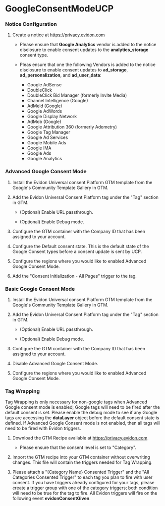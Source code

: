 # GoogleConsentModeUCP

### Notice Configuration

1. Create a notice at https://privacy.evidon.com

   * Please ensure that **Google Analytics** vendor is added to the notice disclosure to enable consent updates to the **analytics_storage** consent type.

   * Pleas ensure that one the following Vendors is added to the notice disclosure to enable consent updates to **ad_storage**, **ad_personalization**, and **ad_user_data**:

        - Google AdSense
        - DoubleClick
        - DoubleClick Bid Manager (formerly Invite Media)
        - Channel Intelligence (Google)
        - AdMeld (Google)
        - Google AdWords
        - Google Display Network
        - AdMob (Google)
        - Google Attribution 360 (formerly Adometry)
        - Google Tag Manager
        - Google Ad Services
        - Google Mobile Ads
        - Google IMA
        - Google Ads
        - Google Analytics

### Advanced Google Consent Mode

1. Install the Evidon Universal consent Platform GTM template from the Google's Community Template Gallery in GTM.

2. Add the Evidon Universal Consent Platform tag under the "Tag" section in GTM.

    - (Optional) Enable URL passthrough.
   
    - (Optional) Enable Debug mode.

3. Configure the GTM container with the Company ID that has been assigned to your account.

4. Configure the Default consent state. This is the default state of the Google Consent types before a consent update is sent by UCP.

5. Configure the regions where you would like to enabled Advanced Google Consent Mode.

6. Add the "Consent Initialization - All Pages" trigger to the tag.

### Basic Google Consent Mode

1. Install the Evidon Universal consent Platform GTM template from the Google's Community Template Gallery in GTM.

2. Add the Evidon Universal Consent Platform tag under the "Tag" section in GTM.

    - (Optional) Enable URL passthrough.
   
    - (Optional) Enable Debug mode.

3. Configure the GTM container with the Company ID that has been assigned to your account.

4. Disable Advanced Google Consent Mode.

5. Configure the regions where you would like to enabled Advanced Google Consent Mode.

### Tag Wrapping

Tag Wrapping is only necessary for non-google tags when Advanced Google consent mode is enabled; Google tags will need to be fired after the default consent is set. Please enable the debug mode to see if any Google tags are accessing the **dataLayer** object before the default consent state is defined. If Advanced Google Consent mode is not enabled, then all tags will need to be fired with Evidon triggers.

1. Download the GTM Recipe available at https://privacy.evidon.com.

    * Please ensure that the consent level is set to "Category".

2. Import the GTM recipe into your GTM container without overwriting changes. This file will contain the triggers needed for Tag Wrapping.

3. Please attach a "{Category Name} Consented Trigger" and the "All Categories Consented Trigger" to each tag you plan to fire with user consent. If you have triggers already configured for your tags, please create a trigger group with one of the category triggers; both condition will need to be true for the tag to fire. All Evidon triggers will fire on the following event **evidonConsentGiven**. 


